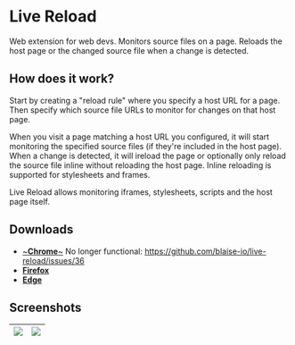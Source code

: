 # Live Reload

Web extension for web devs. Monitors source files on a page. Reloads the host page or the changed source file when a change is detected.

## How does it work?

Start by creating a "reload rule" where you specify a host URL for a page. Then specify which source file URLs to monitor for changes on that host page. 

When you visit a page matching a host URL you configured, it will start monitoring the specified source files (if they're included in the host page). When a change is detected, it will ireload the page or optionally only reload the source file inline without reloading the host page. Inline reloading is supported for stylesheets and frames. 

Live Reload allows monitoring iframes, stylesheets, scripts and the host page itself.

## Downloads

 - [~**Chrome**~](https://chrome.google.com/webstore/detail/live-reload/jcejoncdonagmfohjcdgohnmecaipidc) No longer functional: https://github.com/blaise-io/live-reload/issues/36
 - [**Firefox**](https://addons.mozilla.org/addon/live-reload/)
 - [**Edge**](https://microsoftedge.microsoft.com/addons/detail/live-reload/oajnffmbmcjoipibgecmgbdlnhboajfh)

## Screenshots


| ![](https://i.imgur.com/0XfwzDm.png) | ![](https://i.imgur.com/VcDafjC.png) |
| --- | --- |
